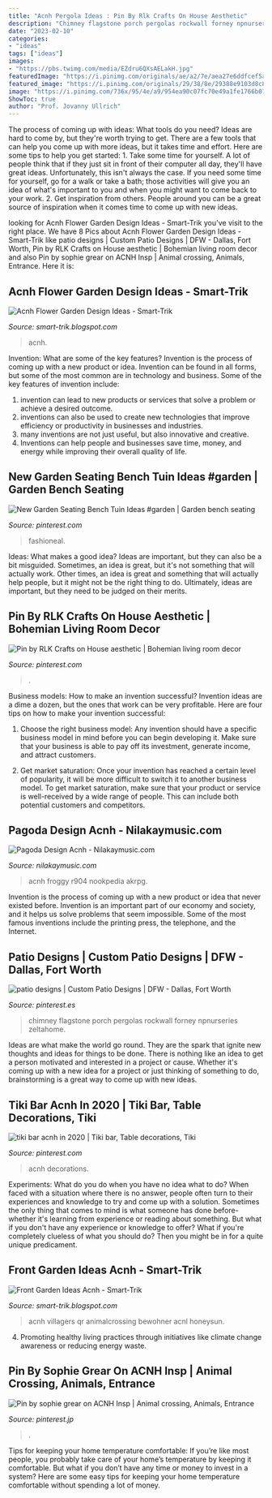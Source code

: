 ```yaml
---
title: "Acnh Pergola Ideas : Pin By Rlk Crafts On House Aesthetic"
description: "Chimney flagstone porch pergolas rockwall forney npnurseries zeltahome"
date: "2023-02-10"
categories:
- "ideas"
tags: ["ideas"]
images:
- "https://pbs.twimg.com/media/EZdru6QXsAELakH.jpg"
featuredImage: "https://i.pinimg.com/originals/ae/a2/7e/aea27e6ddfcef5a771cb479a867a895a.jpg"
featured_image: "https://i.pinimg.com/originals/29/38/8e/29388e9103d8c8b8484e56564cca1aae.jpg"
image: "https://i.pinimg.com/736x/95/4e/a9/954ea90c07fc70e49a1fe1766b078147.jpg"
ShowToc: true
author: "Prof. Jovanny Ullrich"
---
```



The process of coming up with ideas: What tools do you need?
Ideas are hard to come by, but they're worth trying to get. There are a few tools that can help you come up with more ideas, but it takes time and effort. Here are some tips to help you get started: 1. Take some time for yourself. A lot of people think that if they just sit in front of their computer all day, they'll have great ideas. Unfortunately, this isn't always the case. If you need some time for yourself, go for a walk or take a bath; those activities will give you an idea of what's important to you and when you might want to come back to your work. 2. Get inspiration from others. People around you can be a great source of inspiration when it comes time to come up with new ideas.

	

		
looking for Acnh Flower Garden Design Ideas - Smart-Trik you've visit to the right place. We have 8 Pics about Acnh Flower Garden Design Ideas - Smart-Trik like patio designs | Custom Patio Designs | DFW - Dallas, Fort Worth, Pin by RLK Crafts on House aesthetic | Bohemian living room decor and also Pin by sophie grear on ACNH Insp | Animal crossing, Animals, Entrance. Here it is:
		
    
## Acnh Flower Garden Design Ideas - Smart-Trik

<img loading=lazy src="https://i.pinimg.com/originals/dc/39/73/dc39738d66116965cc2022bf1bc0b539.jpg" onerror="this.onerror=null;this.src='https://tse3.mm.bing.net/th?id=OIP.eymOfwRLsPZSSJUeFmrpxAHaEK&amp;pid=15.1';" alt="Acnh Flower Garden Design Ideas - Smart-Trik">

_Source: smart-trik.blogspot.com_

>acnh. 

	

Invention: What are some of the key features?
Invention is the process of coming up with a new product or idea. Invention can be found in all forms, but some of the most common are in technology and business. Some of the key features of invention include:
1. invention can lead to new products or services that solve a problem or achieve a desired outcome.
2. inventions can also be used to create new technologies that improve efficiency or productivity in businesses and industries. 
3. many inventions are not just useful, but also innovative and creative. 
4. Inventions can help people and businesses save time, money, and energy while improving their overall quality of life.

    
## New Garden Seating Bench Tuin Ideas #garden | Garden Bench Seating

<img loading=lazy src="https://i.pinimg.com/originals/a0/7e/ae/a07eaedf704c1fa11e920a116f8a7e95.jpg" onerror="this.onerror=null;this.src='https://tse1.mm.bing.net/th?id=OIP.MDR1T-k4cJ9P5NwbJuH1gwAAAA&amp;pid=15.1';" alt="New Garden Seating Bench Tuin Ideas #garden | Garden bench seating">

_Source: pinterest.com_

>fashioneal. 

	

Ideas: What makes a good idea?
Ideas are important, but they can also be a bit misguided. Sometimes, an idea is great, but it's not something that will actually work. Other times, an idea is great and something that will actually help people, but it might not be the right thing to do. Ultimately, ideas are important, but they need to be judged on their merits.

    
## Pin By RLK Crafts On House Aesthetic | Bohemian Living Room Decor

<img loading=lazy src="https://i.pinimg.com/originals/29/38/8e/29388e9103d8c8b8484e56564cca1aae.jpg" onerror="this.onerror=null;this.src='https://tse4.mm.bing.net/th?id=OIP.NB5RAYtUUhaQ7nl0ve-2mAHaJQ&amp;pid=15.1';" alt="Pin by RLK Crafts on House aesthetic | Bohemian living room decor">

_Source: pinterest.com_

>. 

	

Business models: How to make an invention successful?
Invention ideas are a dime a dozen, but the ones that work can be very profitable. Here are four tips on how to make your invention successful:
1. Choose the right business model: Any invention should have a specific business model in mind before you can begin developing it. Make sure that your business is able to pay off its investment, generate income, and attract customers.

2. Get market saturation: Once your invention has reached a certain level of popularity, it will be more difficult to switch it to another business model. To get market saturation, make sure that your product or service is well-received by a wide range of people. This can include both potential customers and competitors.


    
## Pagoda Design Acnh - Nilakaymusic.com

<img loading=lazy src="https://pbs.twimg.com/media/EUYNiUNUYAA0ckF.jpg" onerror="this.onerror=null;this.src='https://tse2.mm.bing.net/th?id=OIP.ogeba1Iyyi_wXGKLgVa4IQHaEK&amp;pid=15.1';" alt="Pagoda Design Acnh - Nilakaymusic.com">

_Source: nilakaymusic.com_

>acnh froggy r904 nookpedia akrpg. 

	

Invention is the process of coming up with a new product or idea that never existed before. Invention is an important part of our economy and society, and it helps us solve problems that seem impossible. Some of the most famous inventions include the printing press, the telephone, and the Internet.

    
## Patio Designs | Custom Patio Designs | DFW - Dallas, Fort Worth

<img loading=lazy src="https://i.pinimg.com/originals/30/0a/be/300abee05c909986365b377d9f9dc56d.jpg" onerror="this.onerror=null;this.src='https://tse1.mm.bing.net/th?id=OIP.cuP6A-99gVrvyOQfhvHryAHaEc&amp;pid=15.1';" alt="patio designs | Custom Patio Designs | DFW - Dallas, Fort Worth">

_Source: pinterest.es_

>chimney flagstone porch pergolas rockwall forney npnurseries zeltahome. 

	

Ideas are what make the world go round. They are the spark that ignite new thoughts and ideas for things to be done. There is nothing like an idea to get a person motivated and interested in a project or cause. Whether it's coming up with a new idea for a project or just thinking of something to do, brainstorming is a great way to come up with new ideas.

    
## Tiki Bar Acnh In 2020 | Tiki Bar, Table Decorations, Tiki

<img loading=lazy src="https://i.pinimg.com/originals/ae/a2/7e/aea27e6ddfcef5a771cb479a867a895a.jpg" onerror="this.onerror=null;this.src='https://tse1.mm.bing.net/th?id=OIP.idVF5-IwXi6nOE32MsiHewHaEK&amp;pid=15.1';" alt="tiki bar acnh in 2020 | Tiki bar, Table decorations, Tiki">

_Source: pinterest.com_

>acnh decorations. 

	

Experiments: What do you do when you have no idea what to do?
When faced with a situation where there is no answer, people often turn to their experiences and knowledge to try and come up with a solution. Sometimes the only thing that comes to mind is what someone has done before- whether it's learning from experience or reading about something. But what if you don't have any experience or knowledge to offer? What if you're completely clueless of what you should do? Then you might be in for a quite unique predicament.

    
## Front Garden Ideas Acnh - Smart-Trik

<img loading=lazy src="https://pbs.twimg.com/media/EZdru6QXsAELakH.jpg" onerror="this.onerror=null;this.src='https://tse2.mm.bing.net/th?id=OIP.oL6lXQDflhcb3vjaGu3obQHaEK&amp;pid=15.1';" alt="Front Garden Ideas Acnh - Smart-Trik">

_Source: smart-trik.blogspot.com_

>acnh villagers qr animalcrossing bewohner acnl honeysun. 

	

4. Promoting healthy living practices through initiatives like climate change awareness or reducing energy waste. 

    
## Pin By Sophie Grear On ACNH Insp | Animal Crossing, Animals, Entrance

<img loading=lazy src="https://i.pinimg.com/736x/95/4e/a9/954ea90c07fc70e49a1fe1766b078147.jpg" onerror="this.onerror=null;this.src='https://tse1.mm.bing.net/th?id=OIP.czSg34ai80jlKIYUbaRbXQHaEK&amp;pid=15.1';" alt="Pin by sophie grear on ACNH Insp | Animal crossing, Animals, Entrance">

_Source: pinterest.jp_

>. 

	

Tips for keeping your home temperature comfortable:
If you’re like most people, you probably take care of your home’s temperature by keeping it comfortable. But what if you don’t have any time or money to invest in a system? Here are some easy tips for keeping your home temperature comfortable without spending a lot of money.

